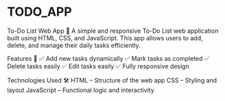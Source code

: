 # TODO_APP
To-Do List Web App 📝
A simple and responsive To-Do List web application built using HTML, CSS, and JavaScript. This app allows users to add, delete, and manage their daily tasks efficiently.

Features 🚀
✅ Add new tasks dynamically
✅ Mark tasks as completed
✅ Delete tasks easily
✅ Edit tasks easily
✅ Fully responsive design

Technologies Used 🛠️
HTML – Structure of the web app
CSS – Styling and layout
JavaScript – Functional logic and interactivity
